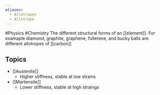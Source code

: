 ```yaml
---
aliases:
  - Allotropes
  - Allotrope
---
```

#Physics #Chemistry 
The different structural forms of an [[element]]. For examaple diamond, graphite, graphene, fullerene, and bucky balls are different allotropes of [[carbon]]
## Topics
* [[Austenite]]
	* Higher stiffness, stable at low strains
* [[Martensite]]
	* Lower stiffness, stable at high straings